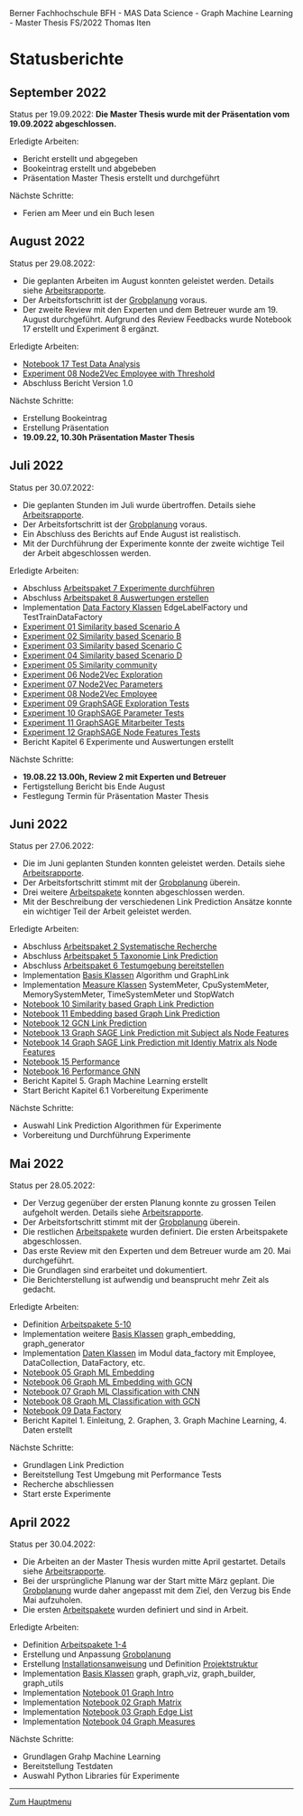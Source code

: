 Berner Fachhochschule BFH - MAS Data Science - Graph Machine Learning - Master Thesis FS/2022 Thomas Iten

# Statusberichte

## September 2022

Status per 19.09.2022:
**Die Master Thesis wurde mit der Präsentation vom 19.09.2022 abgeschlossen.**

Erledigte Arbeiten:
- Bericht erstellt und abgegeben
- Bookeintrag erstellt und abgebeben
- Präsentation Master Thesis erstellt und durchgeführt

Nächste Schritte:
- Ferien am Meer und ein Buch lesen

## August 2022

Status per 29.08.2022:
- Die geplanten Arbeiten im August konnten geleistet werden. 
  Details siehe [Arbeitsrapporte](workreports.md).
- Der Arbeitsfortschritt ist der [Grobplanung](planning.md) voraus.
- Der zweite Review mit den Experten und dem Betreuer wurde am 19. August durchgeführt.
  Aufgrund des Review Feedbacks wurde Notebook 17 erstellt und Experiment 8 ergänzt.

Erledigte Arbeiten:
- [Notebook 17 Test Data Analysis](../notebooks/nb17-test-data-analysis.ipynb)
- [Experiment 08 Node2Vec Employee with Threshold](../experiments/ex08-node2vec-employee.ipynb)
- Abschluss Bericht Version 1.0

Nächste Schritte:
- Erstellung Bookeintrag
- Erstellung Präsentation
- **19.09.22, 10.30h Präsentation Master Thesis**

## Juli 2022
Status per 30.07.2022:
- Die geplanten Stunden im Juli wurde übertroffen. Details siehe [Arbeitsrapporte](workreports.md).
- Der Arbeitsfortschritt ist der [Grobplanung](planning.md) voraus.
- Ein Abschluss des Berichts auf Ende August ist realistisch. 
- Mit der Durchführung der Experimente konnte der zweite wichtige Teil der Arbeit abgeschlossen werden.

Erledigte Arbeiten:
- Abschluss [Arbeitspaket 7 Experimente durchführen](workpackages.md)
- Abschluss [Arbeitspaket 8 Auswertungen erstellen](workpackages.md)
- Implementation [Data Factory Klassen](../graph/data_factory.py) EdgeLabelFactory und TestTrainDataFactory
- [Experiment 01 Similarity based Scenario A](../experiments/ex01-similarity-scenario-a.ipynb)
- [Experiment 02 Similarity based Scenario B](../experiments/ex02-similarity-scenario-b.ipynb)
- [Experiment 03 Similarity based Scenario C](../experiments/ex03-similarity-scenario-c.ipynb)
- [Experiment 04 Similarity based Scenario D](../experiments/ex04-similarity-scenario-d.ipynb)
- [Experiment 05 Similarity community](../experiments/ex05-similarity-community.ipynb)
- [Experiment 06 Node2Vec Exploration](../experiments/ex06-node2vec-exploration.ipynb)
- [Experiment 07 Node2Vec Parameters](../experiments/ex07-node2vec-params.ipynb)
- [Experiment 08 Node2Vec Employee](../experiments/ex08-node2vec-employee.ipynb)
- [Experiment 09 GraphSAGE Exploration Tests](../experiments/ex09-graphsage-exploration.ipynb) 
- [Experiment 10 GraphSAGE Parameter Tests](../experiments/ex10-graphsage-params.ipynb) 
- [Experiment 11 GraphSAGE Mitarbeiter Tests](../experiments/ex11-graphsage-employee.ipynb) 
- [Experiment 12 GraphSAGE Node Features Tests](../experiments/ex12-graphsage-features.ipynb) 
- Bericht Kapitel 6 Experimente und Auswertungen erstellt

Nächste Schritte:
- **19.08.22 13.00h, Review 2 mit Experten und Betreuer**
- Fertigstellung Bericht bis Ende August
- Festlegung Termin für Präsentation Master Thesis


## Juni 2022

Status per 27.06.2022:
- Die im Juni geplanten Stunden konnten geleistet werden. Details siehe [Arbeitsrapporte](workreports.md).
- Der Arbeitsfortschritt stimmt mit der [Grobplanung](planning.md) überein.
- Drei weitere [Arbeitspakete](workpackages.md) konnten abgeschlossen werden.
- Mit der Beschreibung der verschiedenen Link Prediction Ansätze konnte ein wichtiger Teil der Arbeit geleistet werden.

Erledigte Arbeiten:
- Abschluss [Arbeitspaket 2 Systematische Recherche](workpackages.md)
- Abschluss [Arbeitspaket 5 Taxonomie Link Prediction](workpackages.md)
- Abschluss [Arbeitspaket 6 Testumgebung bereitstellen](workpackages.md)
- Implementation [Basis Klassen](../graph/) Algorithm und GraphLink
- Implementation [Measure Klassen](../measure/) SystemMeter, CpuSystemMeter, MemorySystemMeter, TimeSystemMeter und StopWatch
- [Notebook 10 Similarity based Graph Link Prediction](../notebooks/nb10-glp-similarity.ipynb)
- [Notebook 11 Embedding based Graph Link Prediction](../notebooks/nb11-glp-embedding.ipynb)
- [Notebook 12 GCN Link Prediction](../notebooks/nb12-glp-gcn.ipynb)
- [Notebook 13 Graph SAGE Link Prediction mit Subject als Node Features](../notebooks/nb13-glp-graph-sage-subject.ipynb)
- [Notebook 14 Graph SAGE Link Prediction mit Identiy Matrix als Node Features](../notebooks/nb14-glp-graph-sage.ipynb)
- [Notebook 15 Performance](../notebooks/nb15-performance.ipynb)
- [Notebook 16 Performance GNN](../notebooks/nb16-performance-gnn.ipynb)
- Bericht Kapitel 5. Graph Machine Learning erstellt
- Start Bericht Kapitel 6.1 Vorbereitung Experimente 

Nächste Schritte:
- Auswahl Link Prediction Algorithmen für Experimente
- Vorbereitung und Durchführung Experimente

## Mai 2022
Status per 28.05.2022:
- Der Verzug gegenüber der ersten Planung konnte zu grossen Teilen aufgeholt werden. Details siehe [Arbeitsrapporte](workreports.md).
- Der Arbeitsfortschritt stimmt mit der [Grobplanung](planning.md) überein.
- Die restlichen [Arbeitspakete](workpackages.md) wurden definiert. Die ersten Arbeitspakete abgeschlossen.
- Das erste Review mit den Experten und dem Betreuer wurde am 20. Mai durchgeführt.
- Die Grundlagen sind erarbeitet und dokumentiert. 
- Die Berichterstellung ist aufwendig und beansprucht mehr Zeit als gedacht.

Erledigte Arbeiten:
- Definition [Arbeitspakete 5-10](workpackages.md)
- Implementation weitere [Basis Klassen](../graph/) graph_embedding, graph_generator
- Implementation [Daten Klassen](../graph/) im Modul data_factory mit Employee, DataCollection, DataFactory, etc.
- [Notebook 05 Graph ML Embedding](../notebooks/nb05-gml-embedding.ipynb)
- [Notebook 06 Graph ML Embedding with GCN](../notebooks/nb06-gml-gcn-unsupervised-embedding.ipynb)
- [Notebook 07 Graph ML Classification with CNN](../notebooks/nb07-gml-cnn-supervised-graph-classification.ipynb)
- [Notebook 08 Graph ML Classification with GCN](../notebooks/nb08-gml-gcn-supervised-graph-classification.ipynb)
- [Notebook 09 Data Factory](../notebooks/nb09-data-factory.ipynb)
- Bericht Kapitel 1. Einleitung, 2. Graphen, 3. Graph Machine Learning, 4. Daten erstellt

Nächste Schritte:
- Grundlagen Link Prediction 
- Bereitstellung Test Umgebung mit Performance Tests 
- Recherche abschliessen
- Start erste Experimente

## April 2022
Status per 30.04.2022:
- Die Arbeiten an der Master Thesis wurden mitte April gestartet. Details siehe [Arbeitsrapporte](workreports.md).
- Bei der ursprüngliche Planung war der Start mitte März geplant. Die [Grobplanung](planning.md) wurde daher angepasst mit dem Ziel, den Verzug bis Ende Mai aufzuholen.
- Die ersten [Arbeitspakete](workpackages.md) wurden definiert und sind in Arbeit.

Erledigte Arbeiten:
- Definition [Arbeitspakete 1-4](workpackages.md)
- Erstellung und Anpassung [Grobplanung](planning.md)
- Erstellung [Installationsanweisung](installation.md) und Definition [Projektstruktur](structure.md)
- Implementation [Basis Klassen](../graph/) graph, graph_viz, graph_builder, graph_utils
- Implementation [Notebook 01 Graph Intro](../notebooks/nb01-graph-intro.ipynb)
- Implementation [Notebook 02 Graph Matrix](../notebooks/nb02-graph-matrix.ipynb)
- Implementation [Notebook 03 Graph Edge List](../notebooks/nb03-graph-edge-list.ipynb)
- Implementation [Notebook 04 Graph Measures](../notebooks/nb04-graph-measures.ipynb)

Nächste Schritte:
- Grundlagen Grahp Machine Learning 
- Bereitstellung Testdaten
- Auswahl Python Libraries für Experimente

---
[Zum Hauptmenu](../README.md)